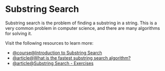 # Substring Search

Substring search is the problem of finding a substring in a string. This is a very common problem in computer science, and there are many algorithms for solving it.

Visit the following resources to learn more:

- [@course@Introduction to Substring Search](https://www.coursera.org/lecture/algorithms-part2/introduction-to-substring-search-n3ZpG)
- [@article@What is the fastest substring search algorithm?](https://stackoverflow.com/questions/3183582/what-is-the-fastest-substring-search-algorithm)
- [@article@Substring Search - Exercises](https://algs4.cs.princeton.edu/53substring/)